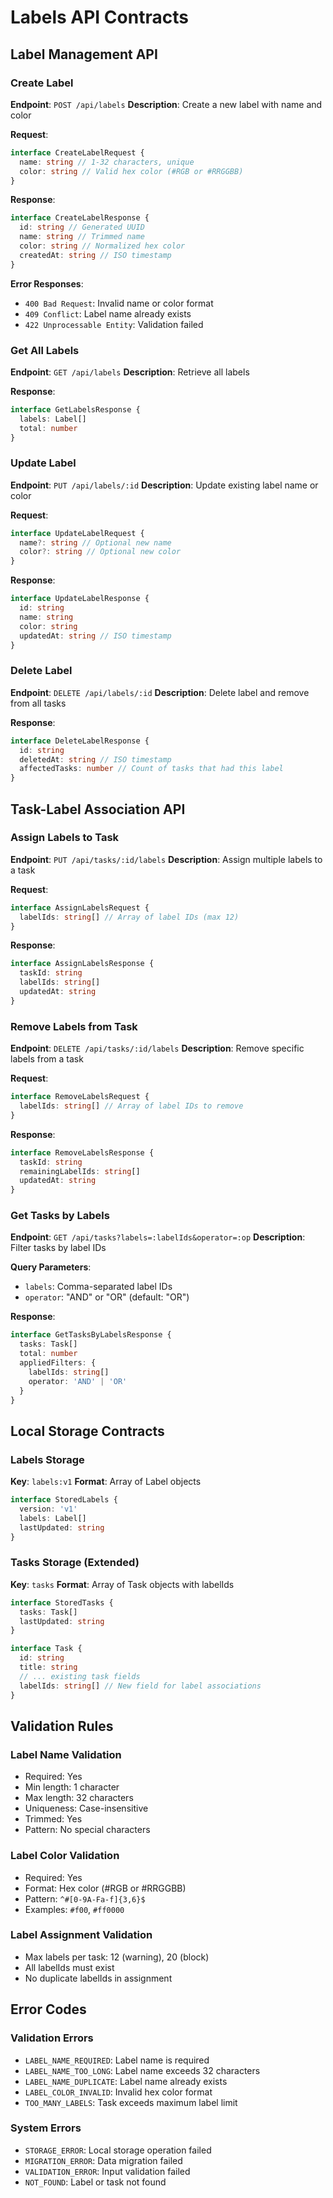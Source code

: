 # Labels API Contracts

## Label Management API

### Create Label

**Endpoint**: `POST /api/labels`
**Description**: Create a new label with name and color

**Request**:

```typescript
interface CreateLabelRequest {
  name: string // 1-32 characters, unique
  color: string // Valid hex color (#RGB or #RRGGBB)
}
```

**Response**:

```typescript
interface CreateLabelResponse {
  id: string // Generated UUID
  name: string // Trimmed name
  color: string // Normalized hex color
  createdAt: string // ISO timestamp
}
```

**Error Responses**:

- `400 Bad Request`: Invalid name or color format
- `409 Conflict`: Label name already exists
- `422 Unprocessable Entity`: Validation failed

### Get All Labels

**Endpoint**: `GET /api/labels`
**Description**: Retrieve all labels

**Response**:

```typescript
interface GetLabelsResponse {
  labels: Label[]
  total: number
}
```

### Update Label

**Endpoint**: `PUT /api/labels/:id`
**Description**: Update existing label name or color

**Request**:

```typescript
interface UpdateLabelRequest {
  name?: string // Optional new name
  color?: string // Optional new color
}
```

**Response**:

```typescript
interface UpdateLabelResponse {
  id: string
  name: string
  color: string
  updatedAt: string // ISO timestamp
}
```

### Delete Label

**Endpoint**: `DELETE /api/labels/:id`
**Description**: Delete label and remove from all tasks

**Response**:

```typescript
interface DeleteLabelResponse {
  id: string
  deletedAt: string // ISO timestamp
  affectedTasks: number // Count of tasks that had this label
}
```

## Task-Label Association API

### Assign Labels to Task

**Endpoint**: `PUT /api/tasks/:id/labels`
**Description**: Assign multiple labels to a task

**Request**:

```typescript
interface AssignLabelsRequest {
  labelIds: string[] // Array of label IDs (max 12)
}
```

**Response**:

```typescript
interface AssignLabelsResponse {
  taskId: string
  labelIds: string[]
  updatedAt: string
}
```

### Remove Labels from Task

**Endpoint**: `DELETE /api/tasks/:id/labels`
**Description**: Remove specific labels from a task

**Request**:

```typescript
interface RemoveLabelsRequest {
  labelIds: string[] // Array of label IDs to remove
}
```

**Response**:

```typescript
interface RemoveLabelsResponse {
  taskId: string
  remainingLabelIds: string[]
  updatedAt: string
}
```

### Get Tasks by Labels

**Endpoint**: `GET /api/tasks?labels=:labelIds&operator=:op`
**Description**: Filter tasks by label IDs

**Query Parameters**:

- `labels`: Comma-separated label IDs
- `operator`: "AND" or "OR" (default: "OR")

**Response**:

```typescript
interface GetTasksByLabelsResponse {
  tasks: Task[]
  total: number
  appliedFilters: {
    labelIds: string[]
    operator: 'AND' | 'OR'
  }
}
```

## Local Storage Contracts

### Labels Storage

**Key**: `labels:v1`
**Format**: Array of Label objects

```typescript
interface StoredLabels {
  version: 'v1'
  labels: Label[]
  lastUpdated: string
}
```

### Tasks Storage (Extended)

**Key**: `tasks`
**Format**: Array of Task objects with labelIds

```typescript
interface StoredTasks {
  tasks: Task[]
  lastUpdated: string
}

interface Task {
  id: string
  title: string
  // ... existing task fields
  labelIds: string[] // New field for label associations
}
```

## Validation Rules

### Label Name Validation

- Required: Yes
- Min length: 1 character
- Max length: 32 characters
- Uniqueness: Case-insensitive
- Trimmed: Yes
- Pattern: No special characters

### Label Color Validation

- Required: Yes
- Format: Hex color (#RGB or #RRGGBB)
- Pattern: `^#[0-9A-Fa-f]{3,6}$`
- Examples: `#f00`, `#ff0000`

### Label Assignment Validation

- Max labels per task: 12 (warning), 20 (block)
- All labelIds must exist
- No duplicate labelIds in assignment

## Error Codes

### Validation Errors

- `LABEL_NAME_REQUIRED`: Label name is required
- `LABEL_NAME_TOO_LONG`: Label name exceeds 32 characters
- `LABEL_NAME_DUPLICATE`: Label name already exists
- `LABEL_COLOR_INVALID`: Invalid hex color format
- `TOO_MANY_LABELS`: Task exceeds maximum label limit

### System Errors

- `STORAGE_ERROR`: Local storage operation failed
- `MIGRATION_ERROR`: Data migration failed
- `VALIDATION_ERROR`: Input validation failed
- `NOT_FOUND`: Label or task not found
